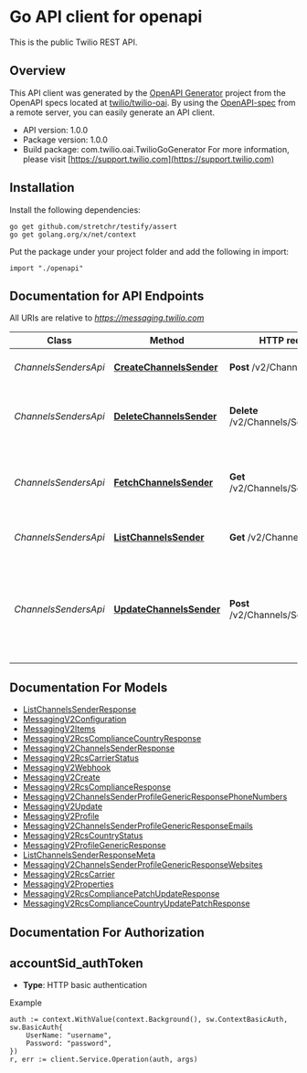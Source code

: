 # Go API client for openapi

This is the public Twilio REST API.

## Overview
This API client was generated by the [OpenAPI Generator](https://openapi-generator.tech) project from the OpenAPI specs located at [twilio/twilio-oai](https://github.com/twilio/twilio-oai/tree/main/spec).  By using the [OpenAPI-spec](https://www.openapis.org/) from a remote server, you can easily generate an API client.

- API version: 1.0.0
- Package version: 1.0.0
- Build package: com.twilio.oai.TwilioGoGenerator
For more information, please visit [https://support.twilio.com](https://support.twilio.com)

## Installation

Install the following dependencies:

```shell
go get github.com/stretchr/testify/assert
go get golang.org/x/net/context
```

Put the package under your project folder and add the following in import:

```golang
import "./openapi"
```

## Documentation for API Endpoints

All URIs are relative to *https://messaging.twilio.com*

Class | Method | HTTP request | Description
------------ | ------------- | ------------- | -------------
*ChannelsSendersApi* | [**CreateChannelsSender**](docs/ChannelsSendersApi.md#createchannelssender) | **Post** /v2/Channels/Senders | Create a new OTT Sender
*ChannelsSendersApi* | [**DeleteChannelsSender**](docs/ChannelsSendersApi.md#deletechannelssender) | **Delete** /v2/Channels/Senders/{Sid} | Delete a specific sender by its unique identifier.
*ChannelsSendersApi* | [**FetchChannelsSender**](docs/ChannelsSendersApi.md#fetchchannelssender) | **Get** /v2/Channels/Senders/{Sid} | Retrieve details of a specific sender by its unique identifier.
*ChannelsSendersApi* | [**ListChannelsSender**](docs/ChannelsSendersApi.md#listchannelssender) | **Get** /v2/Channels/Senders | Get a list of Senders for an account.
*ChannelsSendersApi* | [**UpdateChannelsSender**](docs/ChannelsSendersApi.md#updatechannelssender) | **Post** /v2/Channels/Senders/{Sid} | Update a specific sender information like OTP Code, Webhook, Profile information.


## Documentation For Models

 - [ListChannelsSenderResponse](docs/ListChannelsSenderResponse.md)
 - [MessagingV2Configuration](docs/MessagingV2Configuration.md)
 - [MessagingV2Items](docs/MessagingV2Items.md)
 - [MessagingV2RcsComplianceCountryResponse](docs/MessagingV2RcsComplianceCountryResponse.md)
 - [MessagingV2ChannelsSenderResponse](docs/MessagingV2ChannelsSenderResponse.md)
 - [MessagingV2RcsCarrierStatus](docs/MessagingV2RcsCarrierStatus.md)
 - [MessagingV2Webhook](docs/MessagingV2Webhook.md)
 - [MessagingV2Create](docs/MessagingV2Create.md)
 - [MessagingV2RcsComplianceResponse](docs/MessagingV2RcsComplianceResponse.md)
 - [MessagingV2ChannelsSenderProfileGenericResponsePhoneNumbers](docs/MessagingV2ChannelsSenderProfileGenericResponsePhoneNumbers.md)
 - [MessagingV2Update](docs/MessagingV2Update.md)
 - [MessagingV2Profile](docs/MessagingV2Profile.md)
 - [MessagingV2ChannelsSenderProfileGenericResponseEmails](docs/MessagingV2ChannelsSenderProfileGenericResponseEmails.md)
 - [MessagingV2RcsCountryStatus](docs/MessagingV2RcsCountryStatus.md)
 - [MessagingV2ProfileGenericResponse](docs/MessagingV2ProfileGenericResponse.md)
 - [ListChannelsSenderResponseMeta](docs/ListChannelsSenderResponseMeta.md)
 - [MessagingV2ChannelsSenderProfileGenericResponseWebsites](docs/MessagingV2ChannelsSenderProfileGenericResponseWebsites.md)
 - [MessagingV2RcsCarrier](docs/MessagingV2RcsCarrier.md)
 - [MessagingV2Properties](docs/MessagingV2Properties.md)
 - [MessagingV2RcsCompliancePatchUpdateResponse](docs/MessagingV2RcsCompliancePatchUpdateResponse.md)
 - [MessagingV2RcsComplianceCountryUpdatePatchResponse](docs/MessagingV2RcsComplianceCountryUpdatePatchResponse.md)


## Documentation For Authorization



## accountSid_authToken

- **Type**: HTTP basic authentication

Example

```golang
auth := context.WithValue(context.Background(), sw.ContextBasicAuth, sw.BasicAuth{
    UserName: "username",
    Password: "password",
})
r, err := client.Service.Operation(auth, args)
```

